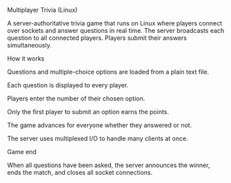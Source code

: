 Multiplayer Trivia (Linux)

A server-authoritative trivia game that runs on Linux where players connect over sockets and answer questions in real time. The server broadcasts each question to all connected players. Players submit their answers simultaneously.

How it works

Questions and multiple-choice options are loaded from a plain text file.

Each question is displayed to every player.

Players enter the number of their chosen option.

Only the first player to submit an option earns the points.

The game advances for everyone whether they answered or not.

The server uses multiplexed I/O to handle many clients at once.

Game end

When all questions have been asked, the server announces the winner, ends the match, and closes all socket connections.
